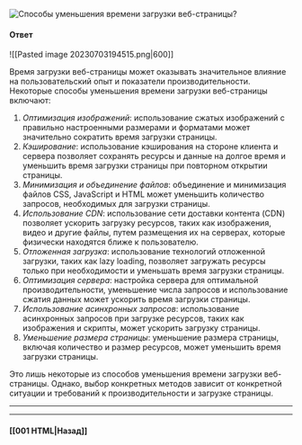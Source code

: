 ![Способы уменьшения времени загрузки веб-страницы?](https://youtu.be/nvktMVFM0_M?t=678)

#### Ответ

![[Pasted image 20230703194515.png|600]]

Время загрузки веб-страницы может оказывать значительное влияние на пользовательский опыт и показатели производительности. Некоторые способы уменьшения времени загрузки веб-страницы включают:

1. *Оптимизация изображений*: использование сжатых изображений с правильно настроенными размерами и форматами может значительно сократить время загрузки страницы.
2. *Кэширование*: использование кэширования на стороне клиента и сервера позволяет сохранять ресурсы и данные на долгое время и уменьшить время загрузки страницы при повторном открытии страницы.
3. *Минимизация и объединение файлов*: объединение и минимизация файлов CSS, JavaScript и HTML может уменьшить количество запросов, необходимых для загрузки страницы.
4. *Использование CDN*: использование сети доставки контента (CDN) позволяет ускорить загрузку ресурсов, таких как изображения, видео и другие файлы, путем размещения их на серверах, которые физически находятся ближе к пользователю.
5. *Отложенная загрузка*: использование технологий отложенной загрузки, таких как lazy loading, позволяет загружать ресурсы только при необходимости и уменьшать время загрузки страницы.
6. *Оптимизация сервера*: настройка сервера для оптимальной производительности, уменьшение числа запросов и использование сжатия данных может ускорить время загрузки страницы.
7. *Использование асинхронных запросов*: использование асинхронных запросов при загрузке ресурсов, таких как изображения и скрипты, может ускорить загрузку страницы.
8. *Уменьшение размера страницы*: уменьшение размера страницы, включая количество и размер ресурсов, может уменьшить время загрузки страницы.

Это лишь некоторые из способов уменьшения времени загрузки веб-страницы. Однако, выбор конкретных методов зависит от конкретной ситуации и требований к производительности и загрузке страницы.

___


___

#### [[001 HTML|Назад]]